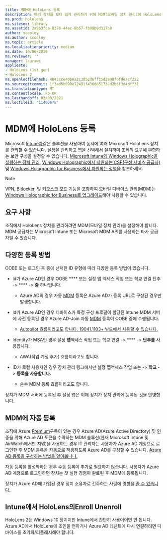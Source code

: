 ```yaml
---
title: MDM에 HoloLens 등록
description: 여러 장치를 보다 쉽게 관리하기 위해 MDM(모바일 장치 관리)에 HoloLens를 등록하는 방법을 학습합니다.
ms.prod: hololens
ms.sitesec: library
ms.assetid: 2a9b3fca-8370-44ec-8b57-fb98b8d317b0
author: scooley
ms.author: scooley
ms.topic: article
ms.localizationpriority: medium
ms.date: 10/06/2019
ms.reviewer: ''
manager: laurawi
appliesto:
- HoloLens (1st gen)
- HoloLens 2
ms.openlocfilehash: 4042cce40bea2c3d52d6ffc5d2908f6fde7cf222
ms.sourcegitcommit: 1f3ad5b099e72491f436d851738d2b6f3d4dff31
ms.translationtype: MT
ms.contentlocale: ko-KR
ms.lasthandoff: 03/09/2021
ms.locfileid: "11400678"
---
```

# <a name="enroll-hololens-in-mdm"></a>MDM에 HoloLens 등록

Microsoft [Intune과](https://docs.microsoft.com/intune/windows-holographic-for-business)같은 솔루션을 사용하여 동시에 여러 Microsoft HoloLens 장치를 관리할 수 있습니다. 설정을 관리하고 앱을 선택해서 설치하며 조직의 요구에 부합하는 보안 구성을 설정할 수 있습니다. [Microsoft Intune와 Windows Holographic을 실행하는 장치 관리](https://docs.microsoft.com/intune/windows-holographic-for-business), [Windows Holographic에서 지원되는 CSP(구성 서비스 공급자)](https://msdn.microsoft.com/windows/hardware/commercialize/customize/mdm/configuration-service-provider-reference#hololens) 및 [Windows Holographic for Business에서 지원되는 정책](https://msdn.microsoft.com/windows/hardware/commercialize/customize/mdm/policy-configuration-service-provider#hololenspolicies)을 참조하세요.

> [!NOTE]
> VPN, Bitlocker, 및 키오스크 모드 기능을 포함하여 모바일 디바이스 관리(MDM)는 [Windows Holographic for Business로 업그레이드](hololens1-upgrade-enterprise.md)해야 사용할 수 있습니다.

## <a name="requirements"></a>요구 사항

 조직에서 HoloLens 장치를 관리하려면 MDM(모바일 장치 관리)을 설정해야 합니다. MDM 공급자는 Microsoft Intune 또는 Microsoft MDM API를 사용하는 타사 공급자일 수 있습니다.
 
## <a name="different-ways-to-enroll"></a>다양한 등록 방법

OOBE 또는 [](hololens-identity.md) 로그인 후 중에 선택한 ID 유형에 따라 다양한 등록 방법이 있습니다.

- Id가 Azure AD인 경우 OOBE **** 또는 설정 앱 액세스 작업 또는 학교 연결 단추  ->  ****  ->  **중** 하나입니다.
    - Azure AD의 경우 자동 [MDM](hololens-enroll-mdm.md#auto-enrollment-in-mdm) 등록은 Azure AD가 등록 URL로 구성된 경우만 발생합니다. 
     
- Id가 Azure AD인 경우 디바이스가 특정 구성 프로필이 할당된 Intune MDM 서버에 사전 등록된 경우 Azure AD-Join 자동 [MDM](hololens-enroll-mdm.md#auto-enrollment-in-mdm) 등록이 OOBE 중에 수행됩니다.
    - [Autopilot 흐름이라고도](hololens2-autopilot.md) [합니다. 19041.1103+ 빌드에서 사용할 수 있습니다.](hololens-release-notes.md#windows-holographic-version-2004)
    

- Identity가 MSA인 경우 설정 **앱**액세스 작업 또는 학교 연결  ->  ****  ->  **단추를** 사용합니다.
    - AWA(작업 계정 추가) 흐름이라고도 합니다.
- ID가 로컬 사용자인 경우 장치 관리 링크에서만 설정 **앱**액세스 작업 또는  ->  **학교**  ->  **등록을 사용합니다.**
    - 순수 MDM 등록 흐름이라고도 합니다.

장치가 MDM 서버에 등록된 후 설정 앱은 이제 장치가 장치 관리에 등록된 것을 반영합니다.

## <a name="auto-enrollment-in-mdm"></a>MDM에 자동 등록

조직에 Azure [Premium](https://azure.microsoft.com/overview/)구독이 있는 경우 Azure AD(Azure Active Directory) 및 인증을 위해 Azure AD 토큰을 수락하는 MDM 솔루션(현재 Microsoft Intune 및 AirWatch에서만 지원)을 사용하는 경우 IT 관리자는 사용자가 Azure AD 계정으로 로그인한 후 MDM 등록을 자동으로 허용하도록 Azure AD를 구성할 수 있습니다. [Azure AD 등록을 구성하는 방법을 알아봅니다.](https://docs.microsoft.com/mem/intune/enrollment/windows-enroll#enable-windows-10-automatic-enrollment)

자동 등록을 활성화하는 경우 수동 등록이 추가로 필요하지 않습니다. 사용자가 Azure AD 계정으로 로그인하면 장치는 첫 실행 경험이 완료된 후 MDM에 등록됩니다.

장치가 Azure AD에 가입된 경우 장치 소유자로 간주하는 사람에 영향을 [줄 수 있습니다.](security-adminless-os.md#device-owner)

## <a name="unenroll-hololens-from-intune"></a>Intune에서 HoloLens의Enroll Unenroll

HoloLens 2는 Windows 10 장치지만 Intune에서 간단히 사용이이면 안 됩니다. Azure AD에서 HoloLens에 조인을 언하거나 Azure AD 테넌트에 다시 [](https://docs.microsoft.com/hololens/hololens-recovery#reset-the-device) 연결하려면 디바이스를 초기화/리플래시해야 합니다.